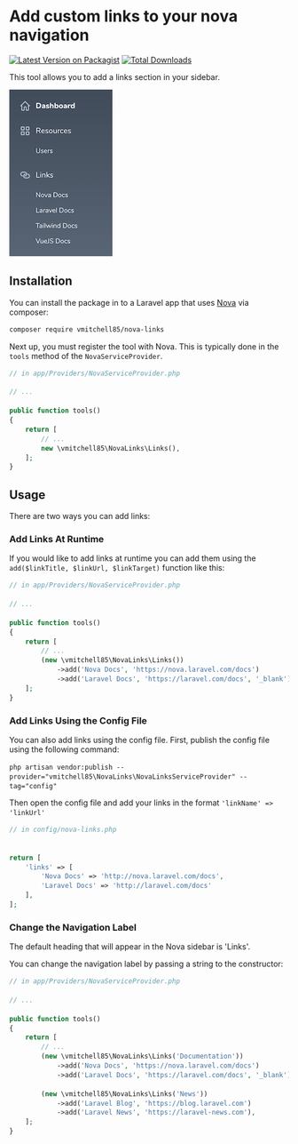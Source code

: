 
# Add custom links to your nova navigation

[![Latest Version on Packagist](https://img.shields.io/packagist/v/vmitchell85/nova-links.svg?style=flat-square)](https://packagist.org/packages/vmitchell85/nova-links)
[![Total Downloads](https://img.shields.io/packagist/dt/vmitchell85/nova-links.svg?style=flat-square)](https://packagist.org/packages/vmitchell85/nova-links)


This tool allows you to add a links section in your sidebar.

![alt text](./screenshot.png "Nova Links Screenshot")

## Installation

You can install the package in to a Laravel app that uses [Nova](https://nova.laravel.com) via composer:

```bash
composer require vmitchell85/nova-links
```

Next up, you must register the tool with Nova. This is typically done in the `tools` method of the `NovaServiceProvider`.

```php
// in app/Providers/NovaServiceProvider.php

// ...

public function tools()
{
    return [
        // ...
        new \vmitchell85\NovaLinks\Links(),
    ];
}
```

## Usage

There are two ways you can add links:

### Add Links At Runtime

If you would like to add links at runtime you can add them using the `add($linkTitle, $linkUrl, $linkTarget)` function like this:

```php
// in app/Providers/NovaServiceProvider.php

// ...

public function tools()
{
    return [
        // ...
        (new \vmitchell85\NovaLinks\Links())
            ->add('Nova Docs', 'https://nova.laravel.com/docs')
            ->add('Laravel Docs', 'https://laravel.com/docs', '_blank'),
    ];
}
```

### Add Links Using the Config File

You can also add links using the config file. First, publish the config file using the following command:

`php artisan vendor:publish --provider="vmitchell85\NovaLinks\NovaLinksServiceProvider" --tag="config"`

Then open the config file and add your links in the format `'linkName' => 'linkUrl'`

```php
// in config/nova-links.php


return [
    'links' => [
        'Nova Docs' => 'http://nova.laravel.com/docs',
        'Laravel Docs' => 'http://laravel.com/docs'
    ],
];

```

### Change the Navigation Label

The default heading that will appear in the Nova sidebar is 'Links'.

You can change the navigation label by passing a string to the constructor:

```php
// in app/Providers/NovaServiceProvider.php

// ...

public function tools()
{
    return [
        // ...
        (new \vmitchell85\NovaLinks\Links('Documentation'))
            ->add('Nova Docs', 'https://nova.laravel.com/docs')
            ->add('Laravel Docs', 'https://laravel.com/docs', '_blank'),
            
        (new \vmitchell85\NovaLinks\Links('News'))
            ->add('Laravel Blog', 'https://blog.laravel.com')
            ->add('Laravel News', 'https://laravel-news.com'),
    ];
}
```

